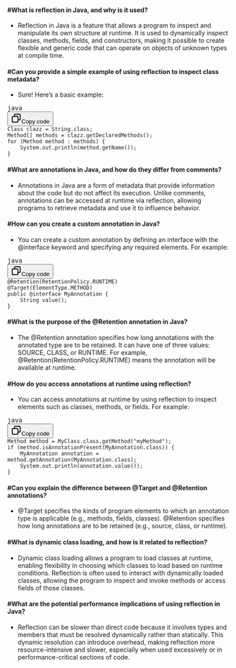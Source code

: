 #### #What is reflection in Java, and why is it used?

* Reflection in Java is a feature that allows a program to inspect and manipulate its own structure at runtime. It is used to dynamically inspect classes, methods, fields, and constructors, making it possible to create flexible and generic code that can operate on objects of unknown types at compile time.

#### #Can you provide a simple example of using reflection to inspect class metadata?

* Sure! Here’s a basic example:

<pre><div class="dark bg-gray-950 rounded-md border-[0.5px] border-token-border-medium"><div class="flex items-center relative text-token-text-secondary bg-token-main-surface-secondary px-4 py-2 text-xs font-sans justify-between rounded-t-md"><span>java</span><div class="flex items-center"><span class="" data-state="closed"><button class="flex gap-1 items-center"><svg xmlns="http://www.w3.org/2000/svg" width="24" height="24" fill="none" viewBox="0 0 24 24" class="icon-sm"><path fill="currentColor" fill-rule="evenodd" d="M7 5a3 3 0 0 1 3-3h9a3 3 0 0 1 3 3v9a3 3 0 0 1-3 3h-2v2a3 3 0 0 1-3 3H5a3 3 0 0 1-3-3v-9a3 3 0 0 1 3-3h2zm2 2h5a3 3 0 0 1 3 3v5h2a1 1 0 0 0 1-1V5a1 1 0 0 0-1-1h-9a1 1 0 0 0-1 1zM5 9a1 1 0 0 0-1 1v9a1 1 0 0 0 1 1h9a1 1 0 0 0 1-1v-9a1 1 0 0 0-1-1z" clip-rule="evenodd"></path></svg>Copy code</button></span></div></div><div class="overflow-y-auto p-4 text-left undefined" dir="ltr"><code class="!whitespace-pre hljs language-java">Class<?> clazz = String.class;
Method[] methods = clazz.getDeclaredMethods();
for (Method method : methods) {
    System.out.println(method.getName());
}
</code></div></div></pre>

#### #What are annotations in Java, and how do they differ from comments?

* Annotations in Java are a form of metadata that provide information about the code but do not affect its execution. Unlike comments, annotations can be accessed at runtime via reflection, allowing programs to retrieve metadata and use it to influence behavior.

#### #How can you create a custom annotation in Java?

* You can create a custom annotation by defining an interface with the @interface keyword and specifying any required elements. For example:

<pre><div class="dark bg-gray-950 rounded-md border-[0.5px] border-token-border-medium"><div class="flex items-center relative text-token-text-secondary bg-token-main-surface-secondary px-4 py-2 text-xs font-sans justify-between rounded-t-md"><span>java</span><div class="flex items-center"><span class="" data-state="closed"><button class="flex gap-1 items-center"><svg xmlns="http://www.w3.org/2000/svg" width="24" height="24" fill="none" viewBox="0 0 24 24" class="icon-sm"><path fill="currentColor" fill-rule="evenodd" d="M7 5a3 3 0 0 1 3-3h9a3 3 0 0 1 3 3v9a3 3 0 0 1-3 3h-2v2a3 3 0 0 1-3 3H5a3 3 0 0 1-3-3v-9a3 3 0 0 1 3-3h2zm2 2h5a3 3 0 0 1 3 3v5h2a1 1 0 0 0 1-1V5a1 1 0 0 0-1-1h-9a1 1 0 0 0-1 1zM5 9a1 1 0 0 0-1 1v9a1 1 0 0 0 1 1h9a1 1 0 0 0 1-1v-9a1 1 0 0 0-1-1z" clip-rule="evenodd"></path></svg>Copy code</button></span></div></div><div class="overflow-y-auto p-4 text-left undefined" dir="ltr"><code class="!whitespace-pre hljs language-java">@Retention(RetentionPolicy.RUNTIME)
@Target(ElementType.METHOD)
public @interface MyAnnotation {
    String value();
}
</code></div></div></pre>

#### #What is the purpose of the @Retention annotation in Java?

* The @Retention annotation specifies how long annotations with the annotated type are to be retained. It can have one of three values: SOURCE, CLASS, or RUNTIME. For example, @Retention(RetentionPolicy.RUNTIME) means the annotation will be available at runtime.

#### #How do you access annotations at runtime using reflection?

* You can access annotations at runtime by using reflection to inspect elements such as classes, methods, or fields. For example:

<pre><div class="dark bg-gray-950 rounded-md border-[0.5px] border-token-border-medium"><div class="flex items-center relative text-token-text-secondary bg-token-main-surface-secondary px-4 py-2 text-xs font-sans justify-between rounded-t-md"><span>java</span><div class="flex items-center"><span class="" data-state="closed"><button class="flex gap-1 items-center"><svg xmlns="http://www.w3.org/2000/svg" width="24" height="24" fill="none" viewBox="0 0 24 24" class="icon-sm"><path fill="currentColor" fill-rule="evenodd" d="M7 5a3 3 0 0 1 3-3h9a3 3 0 0 1 3 3v9a3 3 0 0 1-3 3h-2v2a3 3 0 0 1-3 3H5a3 3 0 0 1-3-3v-9a3 3 0 0 1 3-3h2zm2 2h5a3 3 0 0 1 3 3v5h2a1 1 0 0 0 1-1V5a1 1 0 0 0-1-1h-9a1 1 0 0 0-1 1zM5 9a1 1 0 0 0-1 1v9a1 1 0 0 0 1 1h9a1 1 0 0 0 1-1v-9a1 1 0 0 0-1-1z" clip-rule="evenodd"></path></svg>Copy code</button></span></div></div><div class="overflow-y-auto p-4 text-left undefined" dir="ltr"><code class="!whitespace-pre hljs language-java">Method method = MyClass.class.getMethod("myMethod");
if (method.isAnnotationPresent(MyAnnotation.class)) {
    MyAnnotation annotation = method.getAnnotation(MyAnnotation.class);
    System.out.println(annotation.value());
}
</code></div></div></pre>

#### #Can you explain the difference between @Target and @Retention annotations?

* @Target specifies the kinds of program elements to which an annotation type is applicable (e.g., methods, fields, classes). @Retention specifies how long annotations are to be retained (e.g., source, class, or runtime).

#### #What is dynamic class loading, and how is it related to reflection?

* Dynamic class loading allows a program to load classes at runtime, enabling flexibility in choosing which classes to load based on runtime conditions. Reflection is often used to interact with dynamically loaded classes, allowing the program to inspect and invoke methods or access fields of those classes.

#### #What are the potential performance implications of using reflection in Java?

* Reflection can be slower than direct code because it involves types and members that must be resolved dynamically rather than statically. This dynamic resolution can introduce overhead, making reflection more resource-intensive and slower, especially when used excessively or in performance-critical sections of code.

